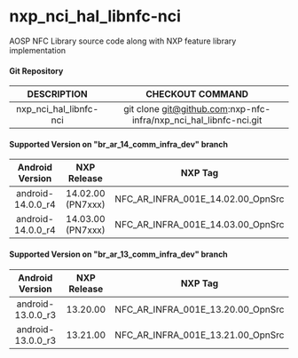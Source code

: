 # nxp_nci_hal_libnfc-nci
AOSP NFC Library source code along with NXP feature library implementation

#### Git Repository

| DESCRIPTION        | CHECKOUT COMMAND          |
| :-------------: |:-------------:| 
| nxp_nci_hal_libnfc-nci | git clone git@github.com:nxp-nfc-infra/nxp_nci_hal_libnfc-nci.git |

#### Supported Version on "br_ar_14_comm_infra_dev" branch
| Android Version        | NXP Release          | NXP Tag  |
| :-------------: |:---------------------:| :-----:|
| android-14.0.0_r4              |  14.02.00 (PN7xxx) |  NFC_AR_INFRA_001E_14.02.00_OpnSrc |
| android-14.0.0_r4              |  14.03.00 (PN7xxx) |  NFC_AR_INFRA_001E_14.03.00_OpnSrc |




#### Supported Version on "br_ar_13_comm_infra_dev" branch
| Android Version        | NXP Release          | NXP Tag  |
| :-------------: |:---------------------:| :-----:|
|  android-13.0.0_r3   | 13.20.00  |  NFC_AR_INFRA_001E_13.20.00_OpnSrc |
|  android-13.0.0_r3   | 13.21.00  |  NFC_AR_INFRA_001E_13.21.00_OpnSrc |





